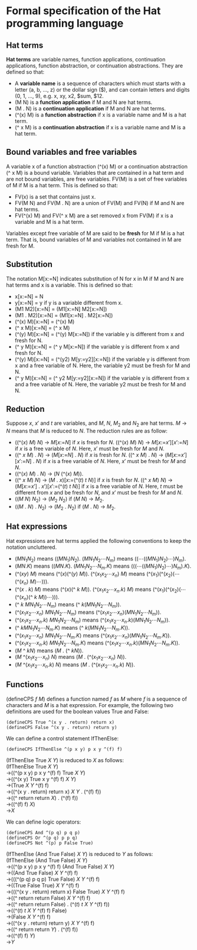 # Formal specification of the Hat programming language

## Hat terms

**Hat terms** are variable names, function applications, continuation applications, function abstraction, or continuation abstractions.
They are defined so that:
- A **variable name** is a sequence of characters which must starts with a letter (a, b, ..., z) or the dollar sign ($), and can contain letters and digits (0, 1, ..., 9), e.g. x, xy, x2, $sum, $12.
- (M N) is a **function application** if M and N are hat terms.
- (M . N) is a **continuation application** if M and N are hat terms.
- (^(x) M) is a **function abstraction** if x is a variable name and M is a hat term.
- (^ x M) is a **continuation abstraction** if x is a variable name and M is a hat term.

## Bound variables and free variables

A variable x of a function abstraction (^(x) M) or a continuation abstraction (^ x M) is a bound variable.
Variables that are contained in a hat term and are not bound variables, are free variables.
FV(M) is a set of free variables of M if M is a hat term.
This is defined so that:
- FV(x) is a set that contains just x.
- FV(M N) and FV(M . N) are a union of FV(M) and FV(N) if M and N are hat terms.
- FV(^(x) M) and FV(^ x M) are a set removed x from FV(M) if x is a variable and M is a hat term.

Variables except free variable of M are said to be **fresh** for M if M is a hat term.
That is, bound variables of M and variables not contained in M are fresh for M.

## Substitution

The notation M[x:=N] indicates substitution of N for x in M if M and N are hat terms and x is a variable.
This is defined so that:
- x[x:=N] = N
- y[x:=N] = y if y is a variable different from x.
- (M1 M2)[x:=N] = (M1[x:=N] M2[x:=N])
- (M1 . M2)[x:=N] = (M1[x:=N] . M2[x:=N])
- (^(x) M)[x:=N] = (^(x) M)
- (^ x M)[x:=N] = (^ x M)
- (^(y) M)[x:=N] = (^(y) M[x:=N]) if the variable y is different from x and fresh for N.
- (^ y M)[x:=N] = (^ y M[x:=N]) if the variable y is different from x and fresh for N.
- (^(y) M)[x:=N] = (^(y2) M[y:=y2][x:=N]) if the variable y is different from x and a free variable of N.
Here, the variable y2 must be fresh for M and N.
- (^ y M)[x:=N] = (^ y2 M[y:=y2][x:=N]) if the variable y is different from x and a free variable of N.
Here, the variable y2 must be fresh for M and N.

## Reduction

Suppose $x$, $x'$ and $t$ are variables, and $M$, $N$, $M_2$ and $N_2$ are hat terms.
$M$ &rarr; $N$ means that $M$ is reduced to $N$.
The reduction rules are as follow:
- ((^($x$) $M$) $N$) &rarr; $M$[$x$:=$N$] if $x$ is fresh for $N$.
((^($x$) $M$) $N$) &rarr; $M$[$x$:=$x'$][$x'$:=$N$] if $x$ is a free variable of $N$.
Here, $x'$ must be fresh for $M$ and $N$.
- ((^ $x$ $M$) . $N$) &rarr; ($M$[$x$:=$N$] . $N$) if $x$ is fresh for $N$.
((^ $x$ $M$) . $N$) &rarr; ($M$[$x$:=$x'$][$x'$:=$N$] . $N$) if $x$ is a free variable of $N$.
Here, $x'$ must be fresh for $M$ and $N$.
- ((^($x$) $M$) . $N$) &rarr; ($N$ (^($x$) $M$)).
- ((^ $x$ $M$) $N$) &rarr; ($M$ . $x$)[$x$:=(^($t$) $t$ $N$)] if $x$ is fresh for $N$.
((^ $x$ $M$) $N$) &rarr; ($M$[$x$:=$x'$] . $x'$)[$x'$:=(^($t$) $t$ $N$)] if $x$ is a free variable of $N$.
Here, $t$ must be different from $x$ and be fresh for $N$, and $x'$ must be fresh for $M$ and $N$.
- (($M$ $N$) $N_2$) &rarr; ($M_2$ $N_2$) if ($M$ $N$) &rarr; $M_2$.
- (($M$ . $N$) . $N_2$) &rarr; ($M_2$ . $N_2$) if ($M$ . $N$) &rarr; $M_2$.

## Hat expressions

Hat expressions are hat terms applied the following conventions to keep the notation uncluttered.
- $(M N_1 N_2)$ means $((M N_1) N_2)$.
$(M N_1 N_2 \cdots N_m)$ means $((\cdots((M N_1) N_2)\cdots) N_m)$.
- $(M N . K)$ means $((M N . K)$.
$(M N_1 N_2 \cdots N_m . K)$ means $(((\cdots((M N_1) N_2)\cdots) N_m) . K)$.
- (^($x y$) $M$) means (^($x$)(^($y$) $M$)).
(^($x_1 x_2 \cdots x_n$) $M$) means (^($x_1$)(^($x_2$)($\cdots$(^($x_n$) $M$)$\cdots$))).
- (^($x$ . $k$) $M$) means (^($x$)(^ $k$ $M$)).
(^($x_1 x_2 \cdots x_n . k$) $M$) means (^($x_1$)(^($x_2$)($\cdots$(^($x_n$)(^ $k\ M$))$\cdots$))).
- (^ $k\ M N_1 N_2 \cdots N_m$) means (^ $k (M N_1 N_2 \cdots N_m$)).
- (^($x_1 x_2 \cdots x_n$) $M N_1 N_2 \cdots N_m$) means (^($x_1 x_2 \cdots x_n$)($M N_1 N_2 \cdots N_m$)).
- (^($x_1 x_2 \cdots x_n . k$) $M N_1 N_2 \cdots N_m$) means (^($x_1 x_2 \cdots x_n . k$)($M N_1 N_2 \cdots N_m$)).
- (^ $k M N_1 N_2 \cdots N_m . K$) means (^ $k (M N_1 N_2 \cdots N_m . K$)).
- (^($x_1 x_2 \cdots x_n$) $M N_1 N_2 \cdots N_m . K$) means (^($x_1 x_2 \cdots x_n$)($M N_1 N_2 \cdots N_m . K$)).
- (^($x_1 x_2 \cdots x_n . k$) $M N_1 N_2 \cdots N_m . K$) means (^($x_1 x_2 \cdots x_n . k$)($M N_1 N_2 \cdots N_m . K$)).
- ($M$ ^ $k N$) means ($M$ . (^ $k N$)).
- ($M$ ^($x_1 x_2 \cdots x_n$) $N$) means ($M$ . (^($x_1 x_2 \cdots x_n$) $N$)).
- ($M$ ^($x_1 x_2 \cdots x_n . k$) $N$) means ($M$ . (^($x_1 x_2 \cdots x_n . k$) $N$)).

## Functions

(defineCPS $f\ M$) defines a function named $f$ as $M$ where $f$ is a sequence of characters and $M$ is a hat expression.
For example, the following two definitions are used for the boolean values True and False:
```
(defineCPS True ^(x y . return) return x)
(defineCPS False ^(x y . return) return y)
```
We can define a control statement IfThenElse:
```
(defineCPS IfThenElse ^(p x y) p x y ^(f) f)
```

(IfThenElse True $X\ Y$) is reduced to $X$ as follows:  
(IfThenElse True $X\ Y$)  
&rarr;((^(p x y) p x y ^(f) f) True $X\ Y$)  
&rarr;((^(x y) True x y ^(f) f) $X\ Y$)  
&rarr;(True $X\ Y$ ^(f) f)  
&rarr;((^(x y . return) return x) $X\ Y$ . (^(f) f))  
&rarr;((^ return return $X$) . (^(f) f))  
&rarr;((^(f) f) $X$)  
&rarr;$X$

We can define logic operators:
```
(defineCPS And ^(p q) p q p)
(defineCPS Or ^(p q) p p q)
(defineCPS Not ^(p) p False True)
```

(IfThenElse (And True False) $X\ Y$) is reduced to $Y$ as follows:  
(IfThenElse (And True False) $X\ Y$)  
&rarr;((^(p x y) p x y ^(f) f) (And True False) $X\ Y$)  
&rarr;((And True False) $X\ Y$ ^(f) f)  
&rarr;(((^(p q) p q p) True False) $X\ Y$ ^(f) f)  
&rarr;((True False True) $X\ Y$ ^(f) f)  
&rarr;(((^(x y . return) return x) False True) $X\ Y$ ^(f) f)  
&rarr;((^ return return False) *X* *Y* ^(f) f)  
&rarr;((^ return return False) . (^(*t*) *t* *X* *Y* ^(f) f))  
&rarr;((^(*t*) *t* *X* *Y* ^(f) f) False)  
&rarr;(False *X* *Y* ^(f) f)  
&rarr;((^(x y . return) return y) *X* *Y* ^(f) f)  
&rarr;((^ return return *Y*) . (^(f) f))  
&rarr;((^(f) f) *Y*)  
&rarr;*Y*  

<!--
&larr;
&rarr;
$\downarrow$
$\leftarrow$
-->
